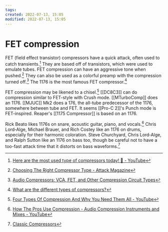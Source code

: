 ```yaml
---
tags: 
created: 2022-07-13, 15:05
modified: 2022-07-13, 15:05
---
```


# FET compression
FET (field effect transistor) compressors have a quick attack, often used to catch transients.[^1] They are based off of transistors, which were used to emulate tubes. FET compression can have an aggressive tone when pushed.[^2] They can also be used as a colorful preamp with the compression turned off.[^3] The 1176 is the most famous FET compressor.[^4]

FET compression may be likened to a chisel.[^5] [[DC8C3]] can do compression similar to FET-style with Crush mode. [[MTurboComp]] does an 1176. [[MJUC]] Mk2 does a 176, the all-tube predecessor of the 1176, somewhere between tube and FET. It seems [[Pro-C 2]]'s Punch mode is FET-inspired. Reaper's [[1175 Compressor]] is based on an 1176.

Rick Beato likes 1176s on snare, acoustic guitar, piano, and vocals.[^6] Chris Lord‑Alge, Michael Brauer, and Rich Costey like an 1176 on drums, especially for their harmonic coloration. Steve Churchyard, Chris Lord‑Alge, and Ralph Sutton like an 1176 on bass too, though be careful not to have a too-fast attack time that it distorts on bass waveforms.[^7]

[^1]: [Here are the most used type of compressors today! 🙌 - YouTube](https://www.youtube.com/watch?v=cUTe3PJYFfM)
[^2]: [Choosing The Right Compressor Type - Attack Magazine](https://www.attackmagazine.com/technique/tutorials/choosing-the-right-compressor-type/?utm_source=pocket_mylist)
[^3]: [Audio Compressors: VCA, FET, and Other Compression Circuit Types](https://www.masteringbox.com/audio-compressors-vca-opto-fet-compression-circuit-types/)
[^4]: [What are the different types of compressors?](https://audiohertz.com/2017/08/07/what-are-the-different-types-of-compressors/?utm_source=pocket_mylist)
[^5]: [Four Types Of Compression And Why You Need Them All - YouTube](https://www.youtube.com/watch?utm_source=pocket_mylist&v=oIDvjCmaq-0)
[^6]: [How The Pros Use Compression - Audio Compression Instruments and Mixes - YouTube](https://www.youtube.com/watch?v=7oOmX3JHwtE)
[^7]: [Classic Compressors](https://www.soundonsound.com/techniques/classic-compressors?utm_source=pocket_mylist)
